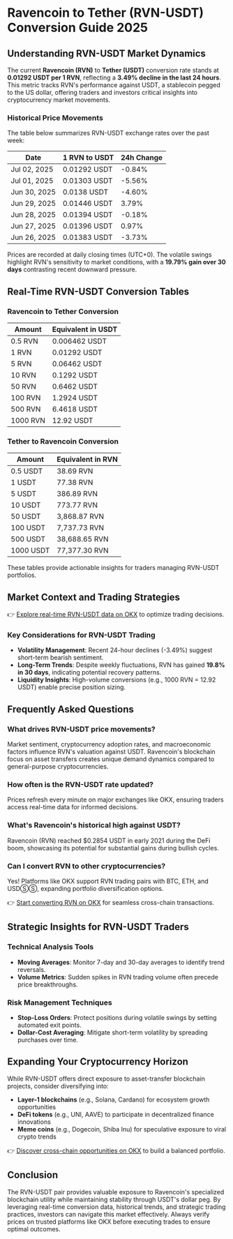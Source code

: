# Ravencoin to Tether (RVN-USDT) Conversion Guide 2025  

## Understanding RVN-USDT Market Dynamics  

The current **Ravencoin (RVN)** to **Tether (USDT)** conversion rate stands at **0.01292 USDT per 1 RVN**, reflecting a **3.49% decline in the last 24 hours**. This metric tracks RVN's performance against USDT, a stablecoin pegged to the US dollar, offering traders and investors critical insights into cryptocurrency market movements.  

### Historical Price Movements  

The table below summarizes RVN-USDT exchange rates over the past week:  

| Date | 1 RVN to USDT | 24h Change |  
| --- | --- | --- |  
| Jul 02, 2025 | 0.01292 USDT | -0.84% |  
| Jul 01, 2025 | 0.01303 USDT | -5.56% |  
| Jun 30, 2025 | 0.0138 USDT | -4.60% |  
| Jun 29, 2025 | 0.01446 USDT | 3.79% |  
| Jun 28, 2025 | 0.01394 USDT | -0.18% |  
| Jun 27, 2025 | 0.01396 USDT | 0.97% |  
| Jun 26, 2025 | 0.01383 USDT | -3.73% |  

Prices are recorded at daily closing times (UTC+0). The volatile swings highlight RVN's sensitivity to market conditions, with a **19.79% gain over 30 days** contrasting recent downward pressure.  

## Real-Time RVN-USDT Conversion Tables  

### Ravencoin to Tether Conversion  

| Amount | Equivalent in USDT |  
| --- | --- |  
| 0.5 RVN | 0.006462 USDT |  
| 1 RVN | 0.01292 USDT |  
| 5 RVN | 0.06462 USDT |  
| 10 RVN | 0.1292 USDT |  
| 50 RVN | 0.6462 USDT |  
| 100 RVN | 1.2924 USDT |  
| 500 RVN | 6.4618 USDT |  
| 1000 RVN | 12.92 USDT |  

### Tether to Ravencoin Conversion  

| Amount | Equivalent in RVN |  
| --- | --- |  
| 0.5 USDT | 38.69 RVN |  
| 1 USDT | 77.38 RVN |  
| 5 USDT | 386.89 RVN |  
| 10 USDT | 773.77 RVN |  
| 50 USDT | 3,868.87 RVN |  
| 100 USDT | 7,737.73 RVN |  
| 500 USDT | 38,688.65 RVN |  
| 1000 USDT | 77,377.30 RVN |  

These tables provide actionable insights for traders managing RVN-USDT portfolios.  

## Market Context and Trading Strategies  

👉 [Explore real-time RVN-USDT data on OKX](https://bit.ly/okx-bonus) to optimize trading decisions.  

### Key Considerations for RVN-USDT Trading  
- **Volatility Management**: Recent 24-hour declines (-3.49%) suggest short-term bearish sentiment.  
- **Long-Term Trends**: Despite weekly fluctuations, RVN has gained **19.8% in 30 days**, indicating potential recovery patterns.  
- **Liquidity Insights**: High-volume conversions (e.g., 1000 RVN = 12.92 USDT) enable precise position sizing.  

## Frequently Asked Questions  

### What drives RVN-USDT price movements?  
Market sentiment, cryptocurrency adoption rates, and macroeconomic factors influence RVN's valuation against USDT. Ravencoin's blockchain focus on asset transfers creates unique demand dynamics compared to general-purpose cryptocurrencies.  

### How often is the RVN-USDT rate updated?  
Prices refresh every minute on major exchanges like OKX, ensuring traders access real-time data for informed decisions.  

### What's Ravencoin's historical high against USDT?  
Ravencoin (RVN) reached $0.2854 USDT in early 2021 during the DeFi boom, showcasing its potential for substantial gains during bullish cycles.  

### Can I convert RVN to other cryptocurrencies?  
Yes! Platforms like OKX support RVN trading pairs with BTC, ETH, and USDⓈⓈ, expanding portfolio diversification options.  

👉 [Start converting RVN on OKX](https://bit.ly/okx-bonus) for seamless cross-chain transactions.  

## Strategic Insights for RVN-USDT Traders  

### Technical Analysis Tools  
- **Moving Averages**: Monitor 7-day and 30-day averages to identify trend reversals.  
- **Volume Metrics**: Sudden spikes in RVN trading volume often precede price breakthroughs.  

### Risk Management Techniques  
- **Stop-Loss Orders**: Protect positions during volatile swings by setting automated exit points.  
- **Dollar-Cost Averaging**: Mitigate short-term volatility by spreading purchases over time.  

## Expanding Your Cryptocurrency Horizon  

While RVN-USDT offers direct exposure to asset-transfer blockchain projects, consider diversifying into:  
- **Layer-1 blockchains** (e.g., Solana, Cardano) for ecosystem growth opportunities  
- **DeFi tokens** (e.g., UNI, AAVE) to participate in decentralized finance innovations  
- **Meme coins** (e.g., Dogecoin, Shiba Inu) for speculative exposure to viral crypto trends  

👉 [Discover cross-chain opportunities on OKX](https://bit.ly/okx-bonus) to build a balanced portfolio.  

## Conclusion  

The RVN-USDT pair provides valuable exposure to Ravencoin's specialized blockchain utility while maintaining stability through USDT's dollar peg. By leveraging real-time conversion data, historical trends, and strategic trading practices, investors can navigate this market effectively. Always verify prices on trusted platforms like OKX before executing trades to ensure optimal outcomes.